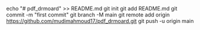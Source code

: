 echo "# pdf_drmoard" >> README.md
git init
git add README.md
git commit -m "first commit"
git branch -M main
git remote add origin https://github.com/mudimahmoud17/pdf_drmoard.git
git push -u origin main

